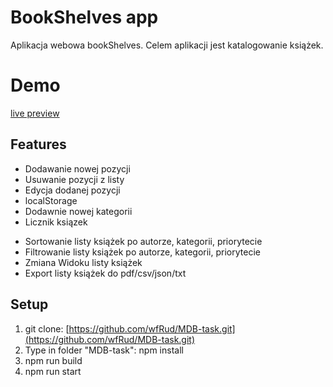 # BookShelves app

Aplikacja webowa bookShelves. Celem aplikacji jest katalogowanie książek.

# Demo

[live preview](https://wfrud.github.io/MDB-task/)

## Features

- Dodawanie nowej pozycji
- Usuwanie pozycji z listy
- Edycja dodanej pozycji
- localStorage
- Dodawnie nowej kategorii
- Licznik ksiązek
<!-- - Licznik pozycji z danej kategorii -->
- Sortowanie listy książek po autorze, kategorii, priorytecie
- Filtrowanie listy książek po autorze, kategorii, priorytecie
- Zmiana Widoku listy książek
- Export listy książek do pdf/csv/json/txt

## Setup

1. git clone: [https://github.com/wfRud/MDB-task.git](https://github.com/wfRud/MDB-task.git)
2. Type in folder "MDB-task": npm install
3. npm run build
4. npm run start
